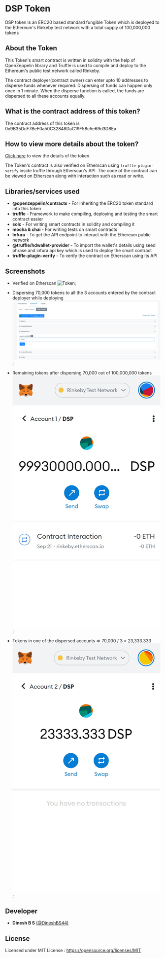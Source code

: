 # DSP Token

DSP token is an ERC20 based standard fungible Token which is deployed to the Ethereum's Rinkeby test network with a total supply of 100,000,000 tokens

## About the Token

This Token's smart contract is written in solidity with the help of OpenZeppelin library and Truffle is used to compile and deploy to the Ethereum's public test network called Rinkeby.

The contract deployer(contract owner) can enter upto 10 addresses to disperse funds whenever required. Dispersing of funds can happen only once in 1 minute. When the disperse function is called, the funds are dispersed to all these accounts equally.


## What is the contract address of this token?

The contract address of this token is 0x9B35DcF7BeF0a50C32848DaC19F58c5e69d3D8Ea

## How to view more details about the token?

<a href="https://rinkeby.etherscan.io/token/0x9B35DcF7BeF0a50C32848DaC19F58c5e69d3D8Ea">Click here</a> to view the details of the token.

The Token's contract is also verified on Etherscan using `truffle-plugin-verify` inside truffle through Etherscan's API.
The code of the contract can be viewed on Etherscan along with interaction such as read or write.

## Libraries/services used

- **@openzeppelin/contracts** - For inheriting the ERC20 token standard into this token
- **truffle** - Framework to make compiling, deploying and testing the smart contract easier
- **solc** - For writing smart contracts in solidity and compiling it
- **mocha & chai** - For writing tests on smart contracts
- **Infura** - To get the API endpoint to interact with the Ethereum public network
- **@truffle/hdwallet-provider** - To import the wallet's details using seed phrase and infura api key which is used to deploy the smart contract
- **truffle-plugin-verify** - To verify the contract on Etherscan using its API

## Screenshots

- Verified on Etherscan
![Token](screenshots/contract_verified_in_etherdscan.jpg);

- Dispersing 70,000 tokens to all the 3 accounts entered by the contract deployer while deploying
![Token](screenshots/disperse_etherscan.jpg);

- Remaining tokens after dispersing 70,000 out of 100,000,000 tokens
![Token](screenshots/funds_in_contract_owner_acc_after_disperse.jpg);

- Tokens in one of the dispersed accounts => 70,000 / 3 = 23,333.333
![Token](screenshots/funds_in_dispersed_acc_after_disperse.jpg);

## Developer

- **Dinesh B S** [(@DineshBS44)](https://github.com/DineshBS44)

## License

Licensed under MIT License : https://opensource.org/licenses/MIT

<br>
<br>
